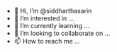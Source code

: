 - 👋 Hi, I’m @siddharthasarin
- 👀 I’m interested in ...
- 🌱 I’m currently learning ...
- 💞️ I’m looking to collaborate on ...
- 📫 How to reach me ...

<!---
siddharthasarin/siddharthasarin is a ✨ special ✨ repository because its `README.md` (this file) appears on your GitHub profile.
You can click the Preview link to take a look at your changes.
--->
